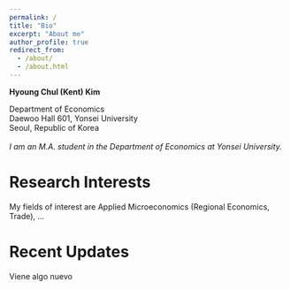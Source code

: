 ```yaml
---
permalink: /
title: "Bio"
excerpt: "About me"
author_profile: true
redirect_from: 
  - /about/
  - /about.html
---
```


**Hyoung Chul (Kent) Kim** 

Department of Economics <br />
Daewoo Hall 601, Yonsei University <br /> 
Seoul, Republic of Korea  <br />
 <br />
*I am an M.A. student in the Department of Economics at Yonsei University.*

Research Interests
======
My fields of interest are Applied Microeconomics (Regional Economics, Trade), ...

Recent Updates
======
Viene algo nuevo 
